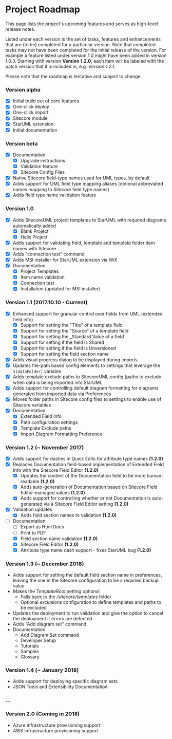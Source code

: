 # Project Roadmap

This page lists the project's upcoming features and serves as high-level release notes.

Listed under each version is the set of tasks, features and enhancements that are \(to be\) completed for a particular version. Note that completed tasks may not have been completed for the initial release of the version. For example a feature listed under version 1.0 might have been added in version 1.0.3. Starting with version **Version 1.2.0**, each item will be labeled with the patch version that it is included in, e.g. _Version 1.2.1_.

Please note that the roadmap is tentative and subject to change.

### Version alpha

* [x] Initial build out of core features
* [x] One-click deploy
* [x] One-click import
* [x] Sitecore module
* [x] StarUML extension
* [x] Initial documentation

### Version beta

* [x] Documentation
  * [x] Upgrade instructions
  * [x] Validation feature
  * [x] Sitecore Config Files
* [x] Native Sitecore field-type names used for UML types, by default
* [x] Adds support for UML field type mapping aliases \(optional abbreviated names mapping to Sitecore field type names\)
* [x] Adds field type name validation feature

### Version 1.0

* [x] Adds SitecoreUML project templates to StarUML with required diagrams automatically added
  * [x] Blank Project
  * [x] Helix Project
* [x] Adds support for validating field, template and template folder item names with Sitecore
* [x] Adds "connection test" command
* [x] Adds MSI installer for StarUML extension via WiX
* [x] Documentation
  * [x] Project Templates
  * [x] Item name validation
  * [x] Connection test
  * [x] Installation \(updated for MSI installer\)

### Version 1.1 \(2017.10.10 - Current\)

* [x] Enhanced support for granular control over fields from UML \(extended field info\)
  * [x] Support for setting the "Title" of a template field
  * [x] Support for setting the "Source" of a template field
  * [x] Support for setting the \_Standard Value of a field
  * [x] Support for setting if the field is Shared
  * [x] Support for setting if the field is Unversioned
  * [x] Support for setting the field section name
* [x] Adds visual progress dialog to be displayed during imports
* [x] Updates file-path based config elements to settings that leverage the `$(dataFolder)` variable
* [x] Adds template exclude paths to SitecoreUML.config \(paths to exclude when data is being imported into StarUML
* [x] Adds support for controlling default diagram formatting for diagrams generated from imported data via Preferences
* [x] Moves folder paths in Sitecore config files to settings to enable use of Sitecore variables
* [x] Documentation
  * [x] Extended Field Info
  * [x] Path configuration settings
  * [x] Template Exclude paths
  * [x] Import Diagram Formatting Preference

### Version 1.2 \(~ November 2017\)

* [x] Adds support for dashes in Quick Edits for attribute type names **\(1.2.0\)**
* [x] Replaces Documentation field-based implementation of Extended Field Info with the Sitecore Field Editor **\(1.2.0\)**
  * [x] Updates the content of the Documentation field to be more human-readable **\(1.2.0\)**
  * [x] Adds auto-generation of Documentation based on Sitecore Field Editor-managed values **\(1.2.0\)**
  * [x] Adds support for controlling whether or not Documentation is auto-generated via a Sitecore Field Editor setting **\(1.2.0\)**
* [x] Validation updates
  * [x] Adds field section names to validation **\(1.2.0\)**
* [ ] Documentation
  * [ ] Export as Html Docs
  * [ ] Print to PDF
  * [x] Field section name validation **\(1.2.0\)**
  * [x] Sitecore Field Editor **\(1.2.0\)**
  * [x] Attribute type name dash support - fixes StarUML bug **\(1.2.0\)**

### Version 1.3 \(~ December 2018\)

* Adds support for setting the default field section name in preferences, leaving the one in the Sitecore configuration to be a required backup value
* Makes the _TemplateRoot_ setting optional
  * Falls back to the _/sitecore/templates_ folder 
  * Optional _exclusions_ configuration to define templates and paths to be excluded
* Updates the deployment to run validation and give the option to cancel the deployment if errors are detected
* Adds "Add diagram set" command
* Documentation
  * Add Diagram Set command
  * Developer Setup
  * Tutorials
  * Samples
  * Glossary

### Version 1.4 \(~ January 2018\)

* Adds support for deploying specific diagram sets
* JSON Tools and Extensibility Documentation

### ...

### Version 2.0 \(Coming in 2018\)

* Azure infrastructure provisioning support
* AWS infrastructure provisioning support



